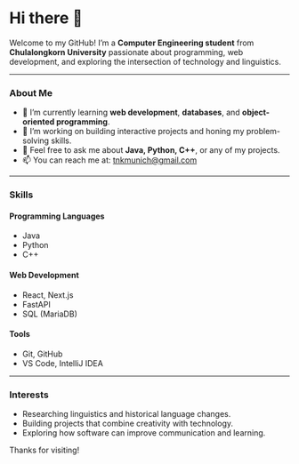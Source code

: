 # Hi there 👋  

Welcome to my GitHub! I’m a **Computer Engineering student** from **Chulalongkorn University** passionate about programming, web development, and exploring the intersection of technology and linguistics.  

---

### About Me  
- 🌱 I’m currently learning **web development**, **databases**, and **object-oriented programming**.  
- 🔭 I’m working on building interactive projects and honing my problem-solving skills.  
- 💬 Feel free to ask me about **Java, Python, C++**, or any of my projects.  
- 📫 You can reach me at: tnkmunich@gmail.com

---

### Skills  
#### Programming Languages  
- Java  
- Python  
- C++  

#### Web Development  
- React, Next.js  
- FastAPI  
- SQL (MariaDB)  

#### Tools  
- Git, GitHub  
- VS Code, IntelliJ IDEA  

---

### Interests  
- Researching linguistics and historical language changes.  
- Building projects that combine creativity with technology.  
- Exploring how software can improve communication and learning.  

Thanks for visiting!  
